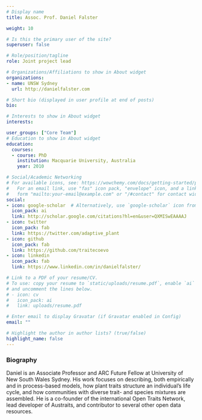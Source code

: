 ```yaml
---
# Display name
title: Assoc. Prof. Daniel Falster

weight: 10

# Is this the primary user of the site?
superuser: false

# Role/position/tagline
role: Joint project lead

# Organizations/Affiliations to show in About widget
organizations:
- name: UNSW Sydney
  url: http://danielfalster.com

# Short bio (displayed in user profile at end of posts)
bio: 

# Interests to show in About widget
interests:

user_groups: ["Core Team"]
# Education to show in About widget
education:
  courses:
  - course: PhD
    institution: Macquarie University, Australia
    year: 2010

# Social/Academic Networking
# For available icons, see: https://wowchemy.com/docs/getting-started/page-builder/#icons
#   For an email link, use "fas" icon pack, "envelope" icon, and a link in the
#   form "mailto:your-email@example.com" or "/#contact" for contact widget.
social:
- icon: google-scholar  # Alternatively, use `google-scholar` icon from `ai` icon pack
  icon_pack: ai
  link: http://scholar.google.com/citations?hl=en&user=QXMISwEAAAAJ
- icon: twitter
  icon_pack: fab
  link: https://twitter.com/adaptive_plant
- icon: github
  icon_pack: fab
  link: https://github.com/traitecoevo
- icon: linkedin
  icon_pack: fab
  link: https://www.linkedin.com/in/danielfalster/

# Link to a PDF of your resume/CV.
# To use: copy your resume to `static/uploads/resume.pdf`, enable `ai` icons in `params.toml`,
# and uncomment the lines below.
# - icon: cv
#   icon_pack: ai
#   link: uploads/resume.pdf

# Enter email to display Gravatar (if Gravatar enabled in Config)
email: ""

# Highlight the author in author lists? (true/false)
highlight_name: false
---
```


### Biography
Daniel is an Associate Professor and ARC Future Fellow at University of New South Wales Sydney. His work focuses on describing, both empirically and in process-based models, how plant traits structure  an individual’s life cycle, and how communities with diverse trait- and species mixtures are assembled. He is a co-founder of the international Open Traits Network, lead developer of Austraits, and contributor to several other open data resources.
